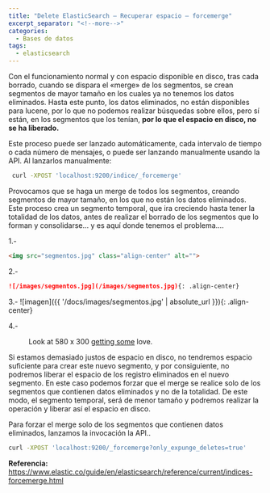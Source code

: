 ```yaml
---
title: "Delete ElasticSearch – Recuperar espacio – forcemerge"
excerpt_separator: "<!--more-->"
categories:
  - Bases de datos
tags:
  - elasticsearch
---
```


Con el funcionamiento normal y con espacio disponible en disco, tras cada borrado, cuando se dispara el «merge» de los segmentos, se crean segmentos de mayor tamaño en los cuales ya no tenemos los datos eliminados.
Hasta este punto, los datos eliminados, no están disponibles para lucene, por lo que no podemos realizar búsquedas sobre ellos, pero sí están, en los segmentos que los tenían, **por lo que el espacio en disco, no se ha liberado.**

<!--more-->

Este proceso puede ser lanzado automáticamente, cada intervalo de tiempo o cada número de mensajes, o puede ser lanzando manualmente usando la API.
Al lanzarlos manualmente:
```bash
 curl -XPOST 'localhost:9200/indice/_forcemerge'
```
Provocamos que se haga un merge de todos los segmentos, creando segmentos de mayor tamaño, en los que no están los datos eliminados.  Este proceso crea un segmento temporal, que ira creciendo hasta tener la totalidad de los datos, antes de realizar el borrado de los segmentos que lo forman y consolidarse… y es aquí donde tenemos el problema….

1.-
```html
<img src="segmentos.jpg" class="align-center" alt="">
```
2.-
```markdown
![/images/segmentos.jpg](/images/segmentos.jpg){: .align-center}
```

3.-
![imagen]({{ '/docs/images/segmentos.jpg' | absolute_url }}){: .align-center}

4.-
<figure class="align-center">
  <a href="#"><img src="{{ '/images/segmentos.jpg' | absolute_url }}" alt=""></a>
  <figcaption>Look at 580 x 300 <a href="#">getting some</a> love.</figcaption>
</figure> 


Si estamos demasiado justos de espacio en disco, no tendremos espacio suficiente para crear este nuevo segmento, y por consiguiente, no podremos liberar el espacio de los registro eliminados en el nuevo segmento.
En este caso podemos forzar que el merge se realice solo de los segmentos que contienen datos eliminados y no de la totalidad. De este modo, el segmento temporal, será de menor tamaño y podremos realizar la operación y liberar así el espacio en disco.

Para forzar el merge solo de los segmentos que contienen datos eliminados, lanzamos la invocación la API..
```bash
curl -XPOST 'localhost:9200/_forcemerge?only_expunge_deletes=true'
```

**Referencia:**
https://www.elastic.co/guide/en/elasticsearch/reference/current/indices-forcemerge.html